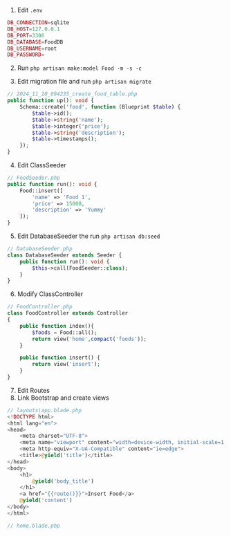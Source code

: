 1. Edit `.env`

```php
DB_CONNECTION=sqlite
DB_HOST=127.0.0.1
DB_PORT=3306
DB_DATABASE=FoodDB
DB_USERNAME=root
DB_PASSWORD=
```


2. Run `php artisan make:model Food -m -s -c`

3. Edit migration file and run `php artisan migrate`

```php
// 2024_11_10_094235_create_food_table.php
public function up(): void {
	Schema::create('food', function (Blueprint $table) {
		$table->id();
		$table->string('name');
		$table->integer('price');
		$table->string('description');
		$table->timestamps();
	});
}
```

4. Edit ClassSeeder

```php
// FoodSeeder.php
public function run(): void {
	Food::insert([
		'name' => 'Food 1',
		'price' => 15000,
		'description' => 'Yummy'
	]);
}
```

5. Edit DatabaseSeeder the run `php artisan db:seed`

```php
// DatabaseSeeder.php
class DatabaseSeeder extends Seeder {
    public function run(): void {
        $this->call(FoodSeeder::class);
    }
}
```

6. Modify ClassController

```php
// FoodController.php
class FoodController extends Controller
{
    public function index(){
        $foods = Food::all();
        return view('home',compact('foods'));
    }

    public function insert() {
        return view('insert');
    }
}
```

7. Edit Routes
9. Link Bootstrap and create views

```php
// layouts\app.blade.php
<!DOCTYPE html>
<html lang="en">
<head>
    <meta charset="UTF-8">
    <meta name="viewport" content="width=device-width, initial-scale=1.0">
    <meta http-equiv="X-UA-Compatible" content="ie=edge">
    <title>@yield('title')</title>
</head>
<body>
    <h1>
        @yield('body_title')
    </h1>
    <a href="{{route()}}">Insert Food</a>
    @yield('content')
</body>
</html>
```

```php
// home.blade.php

```

